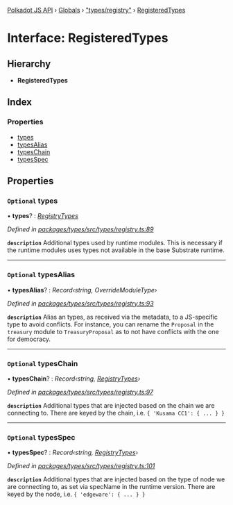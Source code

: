 [Polkadot JS API](../README.md) › [Globals](../globals.md) › ["types/registry"](../modules/_types_registry_.md) › [RegisteredTypes](_types_registry_.registeredtypes.md)

# Interface: RegisteredTypes

## Hierarchy

* **RegisteredTypes**

## Index

### Properties

* [types](_types_registry_.registeredtypes.md#optional-types)
* [typesAlias](_types_registry_.registeredtypes.md#optional-typesalias)
* [typesChain](_types_registry_.registeredtypes.md#optional-typeschain)
* [typesSpec](_types_registry_.registeredtypes.md#optional-typesspec)

## Properties

### `Optional` types

• **types**? : *[RegistryTypes](../modules/_types_registry_.md#registrytypes)*

*Defined in [packages/types/src/types/registry.ts:89](https://github.com/polkadot-js/api/blob/922cfb8759/packages/types/src/types/registry.ts#L89)*

**`description`** Additional types used by runtime modules. This is necessary if the runtime modules
uses types not available in the base Substrate runtime.

___

### `Optional` typesAlias

• **typesAlias**? : *Record‹string, OverrideModuleType›*

*Defined in [packages/types/src/types/registry.ts:93](https://github.com/polkadot-js/api/blob/922cfb8759/packages/types/src/types/registry.ts#L93)*

**`description`** Alias an types, as received via the metadata, to a JS-specific type to avoid conflicts. For instance, you can rename the `Proposal` in the `treasury` module to `TreasuryProposal` as to not have conflicts with the one for democracy.

___

### `Optional` typesChain

• **typesChain**? : *Record‹string, [RegistryTypes](../modules/_types_registry_.md#registrytypes)›*

*Defined in [packages/types/src/types/registry.ts:97](https://github.com/polkadot-js/api/blob/922cfb8759/packages/types/src/types/registry.ts#L97)*

**`description`** Additional types that are injected based on the chain we are connecting to. There are keyed by the chain, i.e. `{ 'Kusama CC1': { ... } }`

___

### `Optional` typesSpec

• **typesSpec**? : *Record‹string, [RegistryTypes](../modules/_types_registry_.md#registrytypes)›*

*Defined in [packages/types/src/types/registry.ts:101](https://github.com/polkadot-js/api/blob/922cfb8759/packages/types/src/types/registry.ts#L101)*

**`description`** Additional types that are injected based on the type of node we are connecting to, as set via specName in the runtime version. There are keyed by the node, i.e. `{ 'edgeware': { ... } }`
